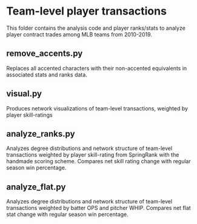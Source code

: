 # Team-level player transactions
This folder contains the analysis code and player ranks/stats to analyze player contract trades among MLB teams from 2010-2019.

## remove_accents.py
Replaces all accented characters with their non-accented equivalents in associated stats and ranks data.

## visual.py
Produces network visualizations of team-level transactions, weighted by player skill-ratings

## analyze_ranks.py
Analyzes degree distributions and network structure of team-level transactions weighted by player skill-rating from SpringRank with the handmade scoring scheme. Compares net skill rating change with regular season win percentage.

## analyze_flat.py
Analyzes degree distributions and network structure of team-level transactions weighted by batter OPS and pitcher WHIP. Compares net flat stat change with regular season win percentage.
